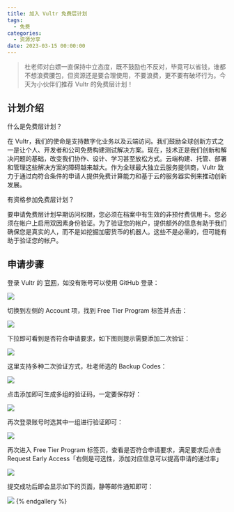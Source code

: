 ```yaml
---
title: 加入 Vultr 免费层计划
tags:
  - 免费
categories:
  - 资源分享
date: 2023-03-15 00:00:00
---
```


> 杜老师对白嫖一直保持中立态度，既不鼓励也不反对，毕竟可以省钱，谁都不想浪费腰包，但资源还是要合理使用，不要浪费，更不要有破坏行为。今天为小伙伴们推荐 Vultr 的免费层计划！

<!-- more -->

## 计划介绍

什么是免费层计划？

在 Vultr，我们的使命是支持数字化业务以及云端访问。我们鼓励全球创新方式之一是让个人、开发者和公司免费构建测试解决方案。现在，技术正是我们创新和解决问题的基础，改变我们协作、设计、学习甚至放松方式。云端构建、托管、部署和管理这些解决方案的障碍越来越大。作为全球最大独立云服务提供商，Vultr 致力于通过向符合条件的申请人提供免费计算能力和基于云的服务器实例来推动创新发展。

有资格参加免费层计划？

要申请免费层计划早期访问权限，您必须在档案中有生效的非预付费信用卡。您必须在帐户上启用双因素身份验证。为了验证您的帐户，提供额外的信息有助于我们确保您是真实的人，而不是如挖掘加密货币的机器人。这些不是必需的，但可能有助于验证您的帐户。

## 申请步骤

登录 Vultr 的 [官网](https://www.vultr.com/?ref=8553292)，如没有账号可以使用 GitHub 登录：

![](https://cdn.dusays.com/2023/03/565-1.jpg)

切换到左侧的 Account 项，找到 Free Tier Program 标签并点击：

![](https://cdn.dusays.com/2023/03/565-2.jpg)

下拉即可看到是否符合申请要求，如下图则提示需要添加二次验证：

![](https://cdn.dusays.com/2023/03/565-3.jpg)

这里支持多种二次验证方式，杜老师选的 Backup Codes：

![](https://cdn.dusays.com/2023/03/565-4.jpg)

点击添加即可生成多组的验证码，一定要保存好：

![](https://cdn.dusays.com/2023/03/565-5.jpg)

再次登录账号时选其中一组进行验证即可：

![](https://cdn.dusays.com/2023/03/565-6.jpg)

再次进入 Free Tier Program 标签页，查看是否符合申请要求，满足要求后点击 Request Early Access「右侧是可选性，添加对应信息可以提高申请的通过率」

![](https://cdn.dusays.com/2023/03/565-7.jpg)

提交成功后即会显示如下的页面，静等邮件通知即可：

![](https://cdn.dusays.com/2023/03/565-8.jpg)
{% endgallery %}